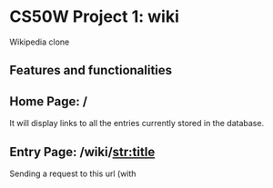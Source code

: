 # CS50W Project 1: wiki
Wikipedia clone

## Features and functionalities

## Home Page: /
It will display links to all the entries currently stored in the database.

## Entry Page: /wiki/<str:title>
Sending a request to this url (with <title> replaced by your search parameter) will check if the user inputted title is in the records. If it is the relevant entry is displayed to the user.

## Search:
Takes in the user input from the search bar and searches a matching entry. If found, it will directly show the entry. Otherwise will result a list of possible search results.

## Create a New Page:
Lets the user create a new page.

## Edit an existing page:
Lets the user edit an existing page.

## Random Page:
Displays an arbitrary entry to the user upon clicking the link.
